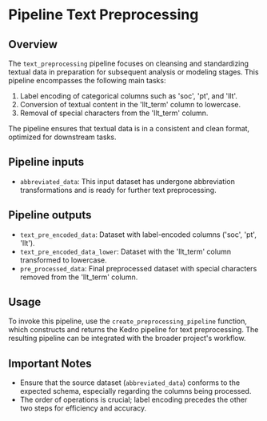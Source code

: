 # Pipeline Text Preprocessing

## Overview

The `text_preprocessing` pipeline focuses on cleansing and standardizing textual data in preparation for subsequent analysis or modeling stages. This pipeline encompasses the following main tasks:
1. Label encoding of categorical columns such as 'soc', 'pt', and 'llt'.
2. Conversion of textual content in the 'llt_term' column to lowercase.
3. Removal of special characters from the 'llt_term' column.

The pipeline ensures that textual data is in a consistent and clean format, optimized for downstream tasks.

## Pipeline inputs

- `abbreviated_data`: This input dataset has undergone abbreviation transformations and is ready for further text preprocessing.

## Pipeline outputs

- `text_pre_encoded_data`: Dataset with label-encoded columns ('soc', 'pt', 'llt').
- `text_pre_encoded_data_lower`: Dataset with the 'llt_term' column transformed to lowercase.
- `pre_processed_data`: Final preprocessed dataset with special characters removed from the 'llt_term' column.

## Usage

To invoke this pipeline, use the `create_preprocessing_pipeline` function, which constructs and returns the Kedro pipeline for text preprocessing. The resulting pipeline can be integrated with the broader project's workflow.

## Important Notes

- Ensure that the source dataset (`abbreviated_data`) conforms to the expected schema, especially regarding the columns being processed.
- The order of operations is crucial; label encoding precedes the other two steps for efficiency and accuracy.
